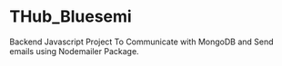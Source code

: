 # THub_Bluesemi
Backend Javascript Project To Communicate with MongoDB and Send emails using Nodemailer Package.
